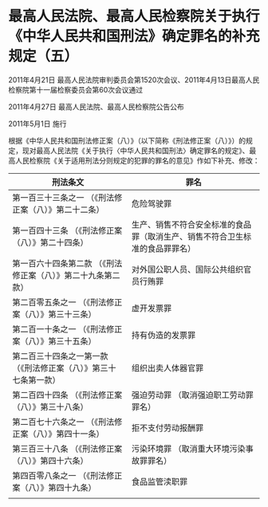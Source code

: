 # 最高人民法院、最高人民检察院关于执行《中华人民共和国刑法》确定罪名的补充规定（五）

2011年4月21日 最高人民法院审判委员会第1520次会议、2011年4月13日最高人民检察院第十一届检察委员会第60次会议通过

2011年4月27日 最高人民法院、最高人民检察院公告公布

2011年5月1日 施行

根据《中华人民共和国刑法修正案（八）》（以下简称《刑法修正案（八）》）的规定，现对最高人民法院《关于执行〈中华人民共和国刑法〉确定罪名的规定》、最高人民检察院《关于适用刑法分则规定的犯罪的罪名的意见》作如下补充、修改：

| 刑法条文                              | 罪名                                     |
| --------------------------------- | -------------------------------------- |
| 第一百三十三条之一 （《刑法修正案（八）》第二十二条）       | 危险驾驶罪                                  |
| 第一百四十三条 （《刑法修正案（八）》第二十四条）         | 生产、销售不符合安全标准的食品罪（取消生产、销售不符合卫生标准的食品罪罪名） |
| 第一百六十四条第二款 （《刑法修正案（八）》第二十九条第二款）   | 对外国公职人员、国际公共组织官员行贿罪                    |
| 第二百零五条之一 （《刑法修正案（八）》第三十三条）        | 虚开发票罪                                  |
| 第二百一十条之一 （《刑法修正案（八）》第三十五条）        | 持有伪造的发票罪                               |
| 第二百三十四条之一第一款 （《刑法修正案（八）》第三十七条第一款） | 组织出卖人体器官罪                              |
| 第二百四十四条 （《刑法修正案（八）》第三十八条）         | 强迫劳动罪 （取消强迫职工劳动罪罪名）                    |
| 第二百七十六条之一 （《刑法修正案（八）》第四十一条）       | 拒不支付劳动报酬罪                              |
| 第三百三十八条 （《刑法修正案（八）》第四十六条）         | 污染环境罪 （取消重大环境污染事故罪罪名）                  |
| 第四百零八条之一 （《刑法修正案（八）》第四十九条）        | 食品监管渎职罪                                |
|                                   |                                        |
